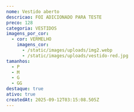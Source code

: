 ```yaml
---
nome: Vestido aberto
descricao: FOI ADICIONADO PARA TESTE
preco: 128
categoria: VESTIDOS
imagens_por_cor:
  - cor: VERMELHO
    imagens_cor:
      - /static/images/uploads/img2.webp
      - /static/images/uploads/vestido-red.jpg
tamanhos:
  - P
  - M
  - G
  - GG
destaque: true
ativo: true
createdAt: 2025-09-12T03:15:08.505Z
---
```

